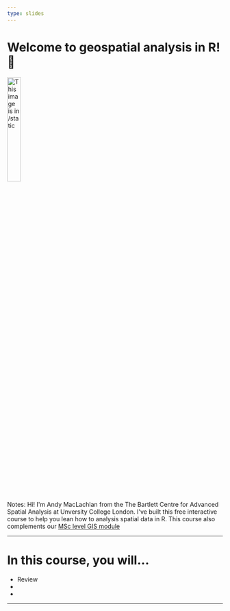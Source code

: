 ```yaml
---
type: slides
---
```


# Welcome to geospatial analysis in R! 🙌

<img src="/profile.jpg" alt="This image is in /static" width="25%">

Notes: Hi! I'm Andy MacLachlan from the The Bartlett Centre for Advanced Spatial Analysis at Unversity College London. I've built this free interactive course to help you lean how to analysis spatial data in R. This course also complements our [MSc level GIS module](https://andrewmaclachlan.github.io/CASA0005repo/)

---
# In this course, you will...

- Review
-
-

---












